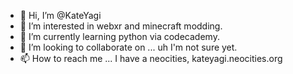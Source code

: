 - 👋 Hi, I’m @KateYagi
- 👀 I’m interested in webxr and minecraft modding.
- 🌱 I’m currently learning python via codecademy.
- 💞️ I’m looking to collaborate on ... uh I'm not sure yet.
- 📫 How to reach me ... I have a neocities, kateyagi.neocities.org

<!---
KateYagi/KateYagi is a ✨ special ✨ repository because its `README.md` (this file) appears on your GitHub profile.
You can click the Preview link to take a look at your changes.
--->
